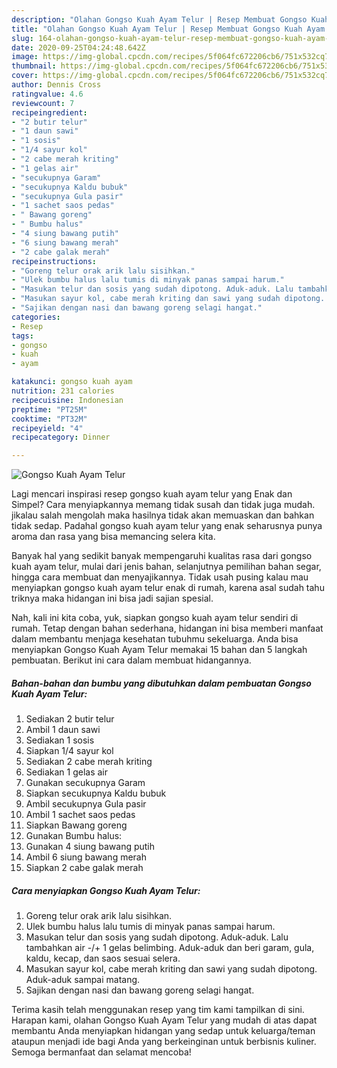 ```yaml
---
description: "Olahan Gongso Kuah Ayam Telur | Resep Membuat Gongso Kuah Ayam Telur Yang Paling Enak"
title: "Olahan Gongso Kuah Ayam Telur | Resep Membuat Gongso Kuah Ayam Telur Yang Paling Enak"
slug: 164-olahan-gongso-kuah-ayam-telur-resep-membuat-gongso-kuah-ayam-telur-yang-paling-enak
date: 2020-09-25T04:24:48.642Z
image: https://img-global.cpcdn.com/recipes/5f064fc672206cb6/751x532cq70/gongso-kuah-ayam-telur-foto-resep-utama.jpg
thumbnail: https://img-global.cpcdn.com/recipes/5f064fc672206cb6/751x532cq70/gongso-kuah-ayam-telur-foto-resep-utama.jpg
cover: https://img-global.cpcdn.com/recipes/5f064fc672206cb6/751x532cq70/gongso-kuah-ayam-telur-foto-resep-utama.jpg
author: Dennis Cross
ratingvalue: 4.6
reviewcount: 7
recipeingredient:
- "2 butir telur"
- "1 daun sawi"
- "1 sosis"
- "1/4 sayur kol"
- "2 cabe merah kriting"
- "1 gelas air"
- "secukupnya Garam"
- "secukupnya Kaldu bubuk"
- "secukupnya Gula pasir"
- "1 sachet saos pedas"
- " Bawang goreng"
- " Bumbu halus"
- "4 siung bawang putih"
- "6 siung bawang merah"
- "2 cabe galak merah"
recipeinstructions:
- "Goreng telur orak arik lalu sisihkan."
- "Ulek bumbu halus lalu tumis di minyak panas sampai harum."
- "Masukan telur dan sosis yang sudah dipotong. Aduk-aduk. Lalu tambahkan air -/+ 1 gelas belimbing. Aduk-aduk dan beri garam, gula, kaldu, kecap, dan saos sesuai selera."
- "Masukan sayur kol, cabe merah kriting dan sawi yang sudah dipotong. Aduk-aduk sampai matang."
- "Sajikan dengan nasi dan bawang goreng selagi hangat."
categories:
- Resep
tags:
- gongso
- kuah
- ayam

katakunci: gongso kuah ayam 
nutrition: 231 calories
recipecuisine: Indonesian
preptime: "PT25M"
cooktime: "PT32M"
recipeyield: "4"
recipecategory: Dinner

---
```



![Gongso Kuah Ayam Telur](https://img-global.cpcdn.com/recipes/5f064fc672206cb6/751x532cq70/gongso-kuah-ayam-telur-foto-resep-utama.jpg)

Lagi mencari inspirasi resep gongso kuah ayam telur yang Enak dan Simpel? Cara menyiapkannya memang tidak susah dan tidak juga mudah. jikalau salah mengolah maka hasilnya tidak akan memuaskan dan bahkan tidak sedap. Padahal gongso kuah ayam telur yang enak seharusnya punya aroma dan rasa yang bisa memancing selera kita.

Banyak hal yang sedikit banyak mempengaruhi kualitas rasa dari gongso kuah ayam telur, mulai dari jenis bahan, selanjutnya pemilihan bahan segar, hingga cara membuat dan menyajikannya. Tidak usah pusing kalau mau menyiapkan gongso kuah ayam telur enak di rumah, karena asal sudah tahu triknya maka hidangan ini bisa jadi sajian spesial.




Nah, kali ini kita coba, yuk, siapkan gongso kuah ayam telur sendiri di rumah. Tetap dengan bahan sederhana, hidangan ini bisa memberi manfaat dalam membantu menjaga kesehatan tubuhmu sekeluarga. Anda bisa menyiapkan Gongso Kuah Ayam Telur memakai 15 bahan dan 5 langkah pembuatan. Berikut ini cara dalam membuat hidangannya.

<!--inarticleads1-->

##### Bahan-bahan dan bumbu yang dibutuhkan dalam pembuatan Gongso Kuah Ayam Telur:

1. Sediakan 2 butir telur
1. Ambil 1 daun sawi
1. Sediakan 1 sosis
1. Siapkan 1/4 sayur kol
1. Sediakan 2 cabe merah kriting
1. Sediakan 1 gelas air
1. Gunakan secukupnya Garam
1. Siapkan secukupnya Kaldu bubuk
1. Ambil secukupnya Gula pasir
1. Ambil 1 sachet saos pedas
1. Siapkan  Bawang goreng
1. Gunakan  Bumbu halus:
1. Gunakan 4 siung bawang putih
1. Ambil 6 siung bawang merah
1. Siapkan 2 cabe galak merah




<!--inarticleads2-->

##### Cara menyiapkan Gongso Kuah Ayam Telur:

1. Goreng telur orak arik lalu sisihkan.
1. Ulek bumbu halus lalu tumis di minyak panas sampai harum.
1. Masukan telur dan sosis yang sudah dipotong. Aduk-aduk. Lalu tambahkan air -/+ 1 gelas belimbing. Aduk-aduk dan beri garam, gula, kaldu, kecap, dan saos sesuai selera.
1. Masukan sayur kol, cabe merah kriting dan sawi yang sudah dipotong. Aduk-aduk sampai matang.
1. Sajikan dengan nasi dan bawang goreng selagi hangat.




Terima kasih telah menggunakan resep yang tim kami tampilkan di sini. Harapan kami, olahan Gongso Kuah Ayam Telur yang mudah di atas dapat membantu Anda menyiapkan hidangan yang sedap untuk keluarga/teman ataupun menjadi ide bagi Anda yang berkeinginan untuk berbisnis kuliner. Semoga bermanfaat dan selamat mencoba!
